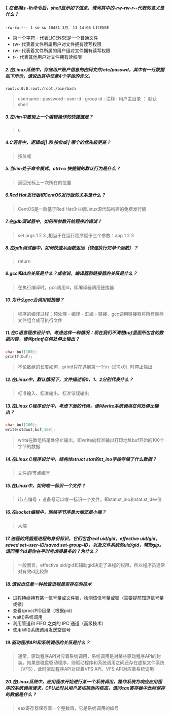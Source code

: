 



##### 1.在使用ls -lh命令后，shell显示如下信息，请问其中的-rw-rw-r--代表的含义是什么？
~~~
-rw-rw-r-- 1 sw sw 18431 3月  13 14:06 LICENSE
~~~
* 第一个字符 - 代表LICENSE是一个普通文件
* rw- 代表着文件所属用户对文件拥有读写权限
* rw- 代表着文件所属的用户组对文件拥有读写权限
* r-- 代表其他用户对文件拥有读权限

##### 2.在Linux系统中，存储用户账户信息的密码文件/etc/passwd，其中有一行数据如下所示，请说出其中任意4个字段的含义。
~~~
root:x:0:0:root:/root:/bin/bash
~~~
> username : password : user id : group id : 注释 : 用户主目录 ： 默认shell 

##### 3.在vim中撤销上一个编辑操作的快捷键是？
> u

##### 4.C语言中，逻辑或|| 和 按位或 | 哪个的优先级更高？
> 按位或

##### 5.当vim处于命令模式，ctrl+o 快捷键的默认行为是什么？
> 返回光标上一次所在的位置

##### 6.Red Hat发行版和CentOS发行版的关系是什么？
> CentOS是一款基于Red Hat企业版Linux源代码构建的免费发行版

##### 7.在gdb调试器中，如何带参数开始程序的调试？
> set args 1 2 3 ,相当于在运行程序赋予三个参数：app 1 2 3

##### 8.在gdb调试器中，如何快速从函数返回（快速执行完单个函数）？
> return

##### 9.gcc和ld的关系是什么？或者说，编译器和链接器的关系是什么？
> 在执行编译时，gcc调用ld，即编译器调用链接器

##### 10.为什么gcc会调用链接器？
> 程序的编译过程：预处理 - 编译 - 汇编 - 链接，gcc调用链接器将所有目标文件组合成可执行文件

##### 11.在C语言程序设计中，考虑这样一种情况：现在我们不清楚buf里面所包含的数据内容，请问printf在何处停止输出？
~~~C
char buf[100];
printf(buf);
~~~
> 不论数组的长度如何，printf只在遇到第一个\n（即0x0）时停止输出

##### 12.在Linux中，默认情况下，文件描述符0、1、2分别代表什么？
> 标准输入、标准输出、标准错误输出

##### 13.在Linux C程序设计中，考虑下面的代码，请问write系统调用在何处停止输出？
~~~C
char buf[100];
write(stdout,buf,100);
~~~

> write在数组结尾处停止输出，即write向标准输出打印地址buf开始的100个字节的数据

##### 14.在Linux C程序设计中，结构体struct stat的st_ino字段存储了什么数据？
> 文件的i节点编号

##### 15.在Linux中，如何唯一标识一个文件？
> i节点编号 + 设备号可以唯一标识一个文件，即stat.st_ino和stat.st_dev值

##### 16.在socket编程中，网络字节序是大端还是小端？
> 大端

##### 17.进程的凭据是进程的身份标识，它们包含real uid/gid，effective uid/gid，saved set-user-ID/saved set-group-ID，以及文件系统的uid/gid，辅助gip。请问哪个id是你在平时考虑得最多的？为什么？
> 一般而言，effective uid/gid和辅助gid决定了进程的权限，所以程序员通常对有效id比较熟

##### 18.请说出任意一种检查进程是否存在的技术
* 进程持续持有某一信号量或文件锁，检测该信号量或锁（需要提前知道信号量或锁）
* 查看/proc/PID目录（根据pid）
* wait()系统调用
* 利用管道和 FIFO 之类的 IPC 通道（高级技术）
* 使用kill()系统调用发送空信号

##### 19.驱动程序API和系统调用的关系是什么？
> 通常，驱动程序API对应着系统调用，系统调用是对某些驱动程序API的封装。如果是磁盘驱动程序，则驱动程序和系统调用之间还存在虚拟文件系统（VFS），此时驱动程序API对应着VFS API，VFS API对应着系统调用

##### 20.在Linux系统中，应用程序开始进行某一个系统调用，操作系统为响应应用程序的系统调用请求，CPU此时从用户态切换到内核态，请问eax寄存器中此时保存的数据是什么？
> eax寄存器保存着一个整数值，它是系统调用的编号
